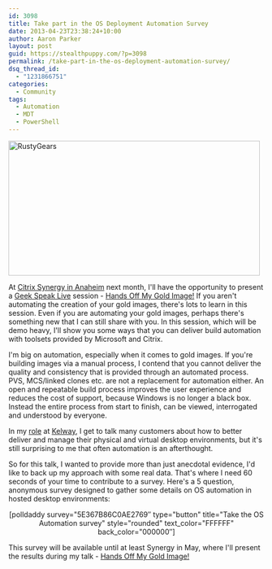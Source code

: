 ```yaml
---
id: 3098
title: Take part in the OS Deployment Automation Survey
date: 2013-04-23T23:38:24+10:00
author: Aaron Parker
layout: post
guid: https://stealthpuppy.com/?p=3098
permalink: /take-part-in-the-os-deployment-automation-survey/
dsq_thread_id:
  - "1231866751"
categories:
  - Community
tags:
  - Automation
  - MDT
  - PowerShell
---
```

[<img class="alignnone size-full wp-image-3102" alt="RustyGears" src="https://stealthpuppy.com/wp-content/uploads/2013/04/RustyGears.jpg" width="495" height="265" srcset="https://stealthpuppy.com/wp-content/uploads/2013/04/RustyGears.jpg 495w, https://stealthpuppy.com/wp-content/uploads/2013/04/RustyGears-150x80.jpg 150w, https://stealthpuppy.com/wp-content/uploads/2013/04/RustyGears-300x160.jpg 300w" sizes="(max-width: 495px) 100vw, 495px" />](http://www.flickr.com/photos/abbeychristine/738902805/)

At [Citrix Synergy in Anaheim](http://www.citrixsynergy.com/losangeles/index.html) next month, I'll have the opportunity to present a [Geek Speak Live](http://www.citrixsynergy.com/losangeles/sessions-labs/breakout-sessions.html?track=Geek+Speak+Live!) session - [Hands Off My Gold Image!](https://citrix.g2planet.com/synergylosangeles2013/public_session_view.php?agenda_session_id=274&conference=synergy) If you aren't automating the creation of your gold images, there's lots to learn in this session. Even if you are automating your gold images, perhaps there's something new that I can still share with you. In this session, which will be demo heavy, I'll show you some ways that you can deliver build automation with toolsets provided by Microsoft and Citrix.

I'm big on automation, especially when it comes to gold images. If you're building images via a manual process, I contend that you cannot deliver the quality and consistency that is provided through an automated process. PVS, MCS/linked clones etc. are not a replacement for automation either. An open and repeatable build process improves the user experience and reduces the cost of support, because Windows is no longer a black box. Instead the entire process from start to finish, can be viewed, interrogated and understood by everyone.

In my [role](https://citrix.g2planet.com/synergylosangeles2013/public_speaker_view.php?speaker_id=361&conference=synergy) at [Kelway](http://www.kelway.co.uk), I get to talk many customers about how to better deliver and manage their physical and virtual desktop environments, but it's still surprising to me that often automation is an afterthought.

So for this talk, I wanted to provide more than just anecdotal evidence, I'd like to back up my approach with some real data. That's where I need 60 seconds of your time to contribute to a survey. Here's a 5 question, anonymous survey designed to gather some details on OS automation in hosted desktop environments:

<p style="text-align: center;">
  [polldaddy survey="5E367B86C0AE2769&#8243; type="button" title="Take the OS Automation survey" style="rounded" text_color="FFFFFF" back_color="000000&#8243;]
</p>

This survey will be available until at least Synergy in May, where I'll present the results during my talk - [Hands Off My Gold Image!](https://citrix.g2planet.com/synergylosangeles2013/public_session_view.php?agenda_session_id=274&conference=synergy)
